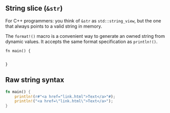 <section class="slide">

# String slice (`&str`)

</section>

<section class="slide">

For C++ programmers: you think of `&str` as `std::string_view`<span class="fragment">, but the one that always points to a valid string in memory.</span>

</section>

<section class="slide">

The `format!()` macro is a convenient way to generate an owned string from dynamic values. It accepts the same format specification as `println!()`.

```rust,editable
fn main() {


}
```

</section>

<section class="slide">

## Raw string syntax

```rust
fn main() {
    println!(r#"<a href="link.html">Text</a>"#);
    println!("<a href=\"link.html\">Text</a>");
}
```

</section>